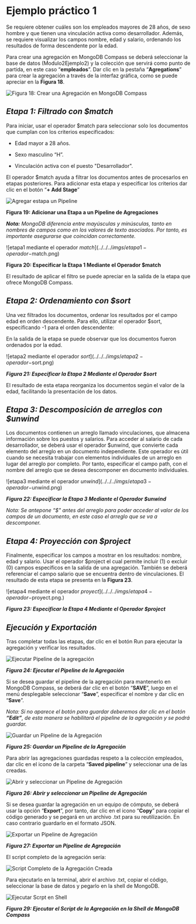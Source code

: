 # Ejemplo práctico 1 

Se requiere obtener cuáles son los empleados mayores de 28 años, de sexo hombre y que tienen una vinculación activa como desarrollador. Además, se requiere visualizar los campos nombre, edad y salario, ordenando los resultados de forma descendente por la edad.
 
 
Para crear una agregación en MongoDB Compass se deberá seleccionar la base de datos (Modulo2Ejemplo2) y la colección que servirá como punto de partida, en este caso “**empleados**”. Dar clic en la pestaña “**Agregations**” para crear la agregación a través de la interfaz gráfica, como se puede apreciar en la **Figura 18**. 

 ![Figura 18: Crear una Agregación en MongoDB Compass](../../../imgs/crear-agregacion-mongo.png)

 
 ## _**Etapa 1: Filtrado con $match**_
 
 Para iniciar, usar el operador $match para seleccionar solo los documentos que cumplan con los criterios especificados: 
 
 - Edad mayor a 28 años. 
 
 - Sexo masculino “H”. 
 
 - Vinculación activa con el puesto "Desarrollador". 
 
 El operador $match ayuda a filtrar los documentos antes de procesarlos en etapas posteriores. Para adicionar esta etapa y especificar los criterios dar clic en el botón “**+ Add Stage**” 
 
 ![Agregar estapa un Pipeline](../../../imgs/agregar-etapa.png)
 
 **Figura 19: Adicionar una Etapa a un Pipeline de Agregaciones**
 
 _**Nota:** MongoDB diferencia entre mayúsculas y minúsculas, tanto en nombres de campos como en los valores de texto asociados. Por tanto, es importante asegurarse que coincidan correctamente._
 
 ![etapa1 mediante el operador $match](../../../imgs/etapa1-operador-$match.png)
 
 **Figura 20: Especificar la Etapa 1 Mediante el Operador $match**
 
 El resultado de aplicar el filtro se puede apreciar en la salida de la etapa que ofrece MongoDB Compass. 
 
 ## _**Etapa 2: Ordenamiento con $sort**_
 
 Una vez filtrados los documentos, ordenar los resultados por el campo edad en orden descendente. Para ello, utilizar el operador $sort, especificando -1 para el orden descendente: 
 
 En la salida de la etapa se puede observar que los documentos fueron ordenados por la edad. 
 
 ![etapa2 mediante el operador $sort](../../../imgs/etapa2-operador-$sort.png)
 
 
  _**Figura 21: Especificar la Etapa 2 Mediante el Operador $sort**_
 
 El resultado de esta etapa reorganiza los documentos según el valor de la edad, facilitando la presentación de los datos. 
 
 ## _**Etapa 3: Descomposición de arreglos con $unwind**_
 
 Los documentos contienen un arreglo llamado vinculaciones, que almacena información sobre los puestos y salarios. Para acceder al salario de cada desarrollador, se deberá usar el operador $unwind, que convierte cada elemento del arreglo en un documento independiente. Este operador es útil cuando se necesita trabajar con elementos individuales de un arreglo en lugar del arreglo por completo. Por tanto, especificar el campo path, con el nombre del arreglo que se desea descomponer en documento individuales. 
 
  
  ![etapa3 mediante el operador $unwind](../../../imgs/etapa3-operador-$unwind.png)
 
 _**Figura 22: Especificar la Etapa 3 Mediante el Operador $unwind**_
 
 _Nota: Se antepone “$" antes del arreglo para poder acceder al valor de los campos de un documento, en este caso el arreglo que se va a descomponer._
 
 ## _**Etapa 4: Proyección con $project**_
 
 Finalmente, especificar los campos a mostrar en los resultados: nombre, edad y salario. Usar el operador $project el cual permite incluir (1) o excluir (0) campos específicos en la salida de una agregación. También se deberá referenciar el campo salario que se encuentra dentro de vinculaciones. El resultado de esta etapa se presenta en la **Figura 23**. 
      
 ![etapa4 mediante el operador $proyect](../../../imgs/etapa4-operador-$proyect.png.)
 
  _**Figura 23: Especificar la Etapa 4 Mediante el Operador $project**_ 
 
 
 ## _**Ejecución y Exportación**_
 
 
 Tras completar todas las etapas, dar clic en el botón Run para ejecutar la agregación y verificar los resultados.  
 
 ![Ejecutar Pipeline de la agregación](../../../imgs/ejecutar-pipeline.png)
 
  _**Figura 24: Ejecutar el Pipeline de la Agregación**_ 
 
 Si se desea guardar el pipeline de la agregación para mantenerlo en MongoDB Compass, se deberá dar clic en el botón “**SAVE**”, luego en el menú desplegable seleccionar “**Save**”, especificar el nombre y dar clic en “**Save**”.  
 
 _Nota: Si no aparece el botón para guardar deberemos dar clic en el botón **“Edit”**, de esta manera se habilitará el pipeline de la agregación y se podrá guardar._
 
 ![Guardar un Pipeline de la Agregación](../../../imgs/guardar-pipeline-agregacion.png)
 
  _**Figura 25: Guardar un Pipeline de la Agregación**_ 
 
 Para abrir las agregaciones guardadas respeto a la colección empleados, dar clic en el icono de la carpeta “**Saved pipeline**” y seleccionar una de las creadas. 
 
 ![Abrir y seleccionar un Pipeline de Agregación](../../../imgs/abrir-y-seleccionar-pipeline.png)
 
  _**Figura 26: Abrir y seleccionar un Pipeline de Agregación**_ 
 
 Si se desea guardar la agregación en un equipo de cómputo, se deberá usar la opción “**Export**”, por tanto, dar clic en el icono “**Copy**” para copiar el código generado y se pegará en un archivo .txt para su reutilización. En caso contrario guardarlo en el formato JSON. 
 
 ![Exportar un Pipeline de Agregación](../../../imgs/exportar-pipeline.png)
 
  _**Figura 27: Exportar un Pipeline de Agregación**_ 
 
  El script completo de la agregación sería:
 
  ![Script Completo de la Agregación Creada](../../../imgs/script-agregacion-creada.png)
 
 Para ejecutarlo en la terminal, abrir el archivo .txt, copiar el código, seleccionar la base de datos y pegarlo en la shell de MongoDB. 
 
 ![Ejecutar Scrpt en Shell](../../../imgs/ejecutar-script.en-shell.png)
 
  _**Figura 29: Ejecutar el Script de la Agregación en la Shell de MongoDB Compass**_ 
 
 
